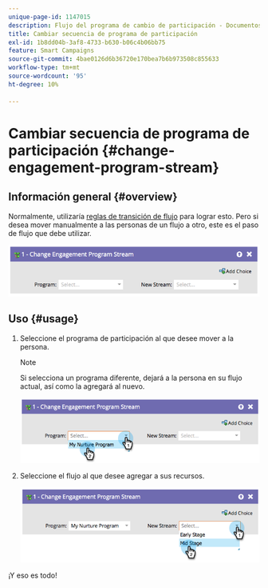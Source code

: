 ```yaml
---
unique-page-id: 1147015
description: Flujo del programa de cambio de participación - Documentos de Marketo - Documentación del producto
title: Cambiar secuencia de programa de participación
exl-id: 1b8dd04b-3af8-4733-b630-b06c4b06bb75
feature: Smart Campaigns
source-git-commit: 4bae0126d6b36720e170bea7b6b973508c855633
workflow-type: tm+mt
source-wordcount: '95'
ht-degree: 10%

---
```


# Cambiar secuencia de programa de participación {#change-engagement-program-stream}

## Información general {#overview}

Normalmente, utilizaría [reglas de transición de flujo](/help/marketo/product-docs/email-marketing/drip-nurturing/engagement-program-streams/transition-people-between-engagement-streams.md) para lograr esto. Pero si desea mover manualmente a las personas de un flujo a otro, este es el paso de flujo que debe utilizar.

![](assets/image2014-9-22-14-3a52-3a14.png)

## Uso {#usage}

1. Seleccione el programa de participación al que desee mover a la persona.

   >[!NOTE]
   >
   >Si selecciona un programa diferente, dejará a la persona en su flujo actual, así como la agregará al nuevo.

   ![](assets/image2014-9-22-14-3a52-3a50.png)

1. Seleccione el flujo al que desee agregar a sus recursos.

   ![](assets/image2014-9-22-14-3a52-3a59.png)

¡Y eso es todo!
